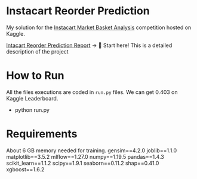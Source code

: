 Instacart Reorder Prediction
==============
My solution for the [Instacart Market Basket Analysis](https://www.kaggle.com/competitions/instacart-market-basket-analysis/overview) competition hosted on Kaggle.

[Intacart Reorder Prediction Report](https://github.com/goqiao/Instacart/blob/a46f905ea7aa2a7849c9e2085554ba47689c0f6e/Instacart%20Reorder%20Prediction%20Report.pdf) -> 👋 Start here! This is a detailed description of the project


# How to Run
All the files executions are coded in `run.py` files. We can get 0.403 on Kaggle Leaderboard. 
- python run.py

# Requirements
About 6 GB memory needed for training.
gensim==4.2.0
joblib==1.1.0
matplotlib==3.5.2
mlflow==1.27.0
numpy==1.19.5
pandas==1.4.3
scikit_learn==1.1.2
scipy==1.9.1
seaborn==0.11.2
shap==0.41.0
xgboost==1.6.2

